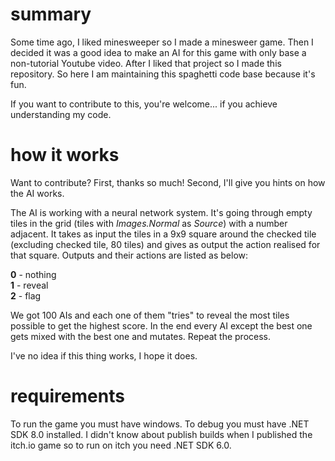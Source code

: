 # summary
Some time ago, I liked minesweeper so I made a minesweer game. Then I decided it was a good idea to make an AI for this game with only base a non-tutorial Youtube video. After I liked that project so I made this repository. So here I am maintaining this spaghetti code base because it's fun.

If you want to contribute to this, you're welcome... if you achieve understanding my code.
# how it works
Want to contribute? First, thanks so much! Second, I'll give you hints on how the AI works.

The AI is working with a neural network system. It's going through empty tiles in the grid (tiles with *Images.Normal* as *Source*) with a number adjacent. It takes as input the tiles in a 9x9 square around the checked tile (excluding checked tile, 80 tiles) and gives as output the action realised for that square. Outputs and their actions are listed as below:

**0** - nothing  
**1** - reveal  
**2** - flag

We got 100 AIs and each one of them "tries" to reveal the most tiles possible to get the highest score. In the end every AI except the best one gets mixed with the best one and mutates. Repeat the process.

I've no idea if this thing works, I hope it does.
# requirements
To run the game you must have windows. To debug you must have .NET SDK 8.0 installed. I didn't know about publish builds when I published the itch.io game so to run on itch you need .NET SDK 6.0.
